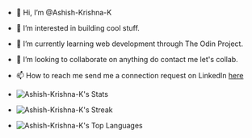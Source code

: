 - 👋 Hi, I’m @Ashish-Krishna-K
- 👀 I’m interested in building cool stuff.
- 🌱 I’m currently learning web development through The Odin Project.
- 💞️ I’m looking to collaborate on anything do contact me let's collab.
- 📫 How to reach me send me a connection request on LinkedIn [here](www.linkedin.com/in/ashish-krishna-k-95022165)

- ![Ashish-Krishna-K's Stats](https://github-readme-stats.vercel.app/api?username=Ashish-Krishna-K&theme=vue-dark&show_icons=true&hide_border=false&count_private=true)
- ![Ashish-Krishna-K's Streak](https://github-readme-streak-stats.herokuapp.com/?user=Ashish-Krishna-K&theme=vue-dark&hide_border=false)
- ![Ashish-Krishna-K's Top Languages](https://github-readme-stats.vercel.app/api/top-langs/?username=Ashish-Krishna-K&theme=vue-dark&show_icons=true&hide_border=false&layout=compact)

<!---
Ashish-Krishna-K/Ashish-Krishna-K is a ✨ special ✨ repository because its `README.md` (this file) appears on your GitHub profile.
You can click the Preview link to take a look at your changes.
--->
